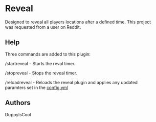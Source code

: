 # Reveal
Designed to reveal all players locations after a defined time. This project was requested from a user on Reddit.

## Help
Three commands are added to this plugin:

/startreveal - Starts the reval timer.

/stopreveal - Stops the reveal timer.

/reloadreveal - Reloads the reveal plugin and applies any updated paramters set in the [config.yml](https://github.com/DuppyIsCool/Reveal/blob/master/Reveal/src/config.yml)

## Authors

DuppyIsCool

